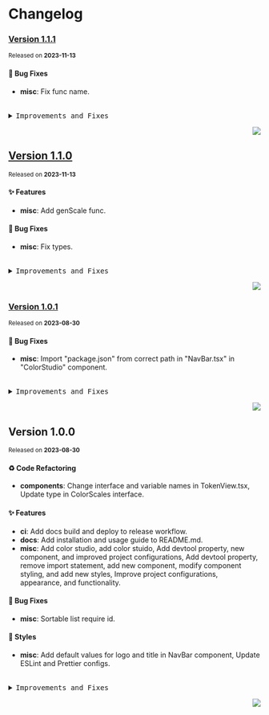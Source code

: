 <a name="readme-top"></a>

# Changelog

### [Version 1.1.1](https://github.com/ant-design/antd-color-editor/compare/v1.1.0...v1.1.1)

<sup>Released on **2023-11-13**</sup>

#### 🐛 Bug Fixes

- **misc**: Fix func name.

<br/>

<details>
<summary><kbd>Improvements and Fixes</kbd></summary>

#### What's fixed

- **misc**: Fix func name ([12aa1ae](https://github.com/ant-design/antd-color-editor/commit/12aa1ae))

</details>

<div align="right">

[![](https://img.shields.io/badge/-BACK_TO_TOP-151515?style=flat-square)](#readme-top)

</div>

## [Version 1.1.0](https://github.com/ant-design/antd-color-editor/compare/v1.0.1...v1.1.0)

<sup>Released on **2023-11-13**</sup>

#### ✨ Features

- **misc**: Add genScale func.

#### 🐛 Bug Fixes

- **misc**: Fix types.

<br/>

<details>
<summary><kbd>Improvements and Fixes</kbd></summary>

#### What's improved

- **misc**: Add genScale func ([b82cf91](https://github.com/ant-design/antd-color-editor/commit/b82cf91))

#### What's fixed

- **misc**: Fix types ([9eb3252](https://github.com/ant-design/antd-color-editor/commit/9eb3252))

</details>

<div align="right">

[![](https://img.shields.io/badge/-BACK_TO_TOP-151515?style=flat-square)](#readme-top)

</div>

### [Version 1.0.1](https://github.com/ant-design/antd-color-editor/compare/v1.0.0...v1.0.1)

<sup>Released on **2023-08-30**</sup>

#### 🐛 Bug Fixes

- **misc**: Import "package.json" from correct path in "NavBar.tsx" in "ColorStudio" component.

<br/>

<details>
<summary><kbd>Improvements and Fixes</kbd></summary>

#### What's fixed

- **misc**: Import "package.json" from correct path in "NavBar.tsx" in "ColorStudio" component ([cd5c09c](https://github.com/ant-design/antd-color-editor/commit/cd5c09c))

</details>

<div align="right">

[![](https://img.shields.io/badge/-BACK_TO_TOP-151515?style=flat-square)](#readme-top)

</div>

## Version 1.0.0

<sup>Released on **2023-08-30**</sup>

#### ♻ Code Refactoring

- **components**: Change interface and variable names in TokenView\.tsx, Update type in ColorScales interface.

#### ✨ Features

- **ci**: Add docs build and deploy to release workflow.
- **docs**: Add installation and usage guide to README.md.
- **misc**: Add color studio, add color stuido, Add devtool property, new component, and improved project configurations, Add devtool property, remove import statement, add new component, modify component styling, and add new styles, Improve project configurations, appearance, and functionality.

#### 🐛 Bug Fixes

- **misc**: Sortable list require id.

#### 💄 Styles

- **misc**: Add default values for logo and title in NavBar component, Update ESLint and Prettier configs.

<br/>

<details>
<summary><kbd>Improvements and Fixes</kbd></summary>

#### Code refactoring

- **components**: Change interface and variable names in TokenView\.tsx ([e6f6c86](https://github.com/ant-design/antd-color-editor/commit/e6f6c86))
- **components**: Update type in ColorScales interface ([af347e0](https://github.com/ant-design/antd-color-editor/commit/af347e0))

#### What's improved

- **ci**: Add docs build and deploy to release workflow ([105cb81](https://github.com/ant-design/antd-color-editor/commit/105cb81))
- **docs**: Add installation and usage guide to README.md ([ee958c2](https://github.com/ant-design/antd-color-editor/commit/ee958c2))
- **misc**: Add color studio ([956c5be](https://github.com/ant-design/antd-color-editor/commit/956c5be))
- **misc**: Add color stuido ([9b90396](https://github.com/ant-design/antd-color-editor/commit/9b90396))
- **misc**: Add devtool property, new component, and improved project configurations ([95cd24f](https://github.com/ant-design/antd-color-editor/commit/95cd24f))
- **misc**: Add devtool property, remove import statement, add new component, modify component styling, and add new styles ([0afed25](https://github.com/ant-design/antd-color-editor/commit/0afed25))
- **misc**: Improve project configurations, appearance, and functionality ([4af0191](https://github.com/ant-design/antd-color-editor/commit/4af0191))

#### What's fixed

- **misc**: Sortable list require id ([7b4e5f7](https://github.com/ant-design/antd-color-editor/commit/7b4e5f7))

#### Styles

- **misc**: Add default values for logo and title in NavBar component ([7463e5f](https://github.com/ant-design/antd-color-editor/commit/7463e5f))
- **misc**: Update ESLint and Prettier configs ([921743d](https://github.com/ant-design/antd-color-editor/commit/921743d))

</details>

<div align="right">

[![](https://img.shields.io/badge/-BACK_TO_TOP-151515?style=flat-square)](#readme-top)

</div>
